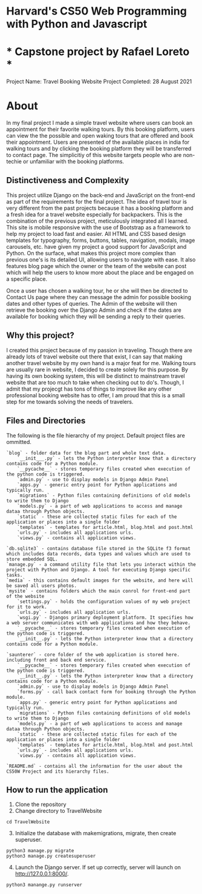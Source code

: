 # Harvard's CS50 Web Programming with Python and Javascript

# * Capstone project by Rafael Loreto *
Project Name: Travel Booking Website
Project Completed: 28 August 2021

# About
In my final project I made a simple travel website where users can book an appointment for their favorite walking tours. By this booking platform, users can view the the possible and open waking tours that are offered and book their appointment. Users are presented of the available places in india for walking tours and by clicking the booking platform they will be transferred to contact page. The simplicitiy of this website targets people who are non-techie or unfamiliar with the booking platforms.

## Distinctiveness and Complexity
This project utilize Django on the back-end and JavaScript on the front-end as part of the requirements for the final project. The idea of travel tour is very different from the past projects because it has a booking platform and a fresh idea for a travel website especially for backpackers. This is the combination of the previous project, meticulously integrated all I learned. This site is mobile responsive with the use of Bootstrap as a framework to help my project to load fast and easier. All HTML and CSS based design templates for typography, forms, buttons, tables, navigation, modals, image carousels, etc. have given my project a good support for JavaScript and Python. On the surface, what makes this project more complex than previous one's is its detailed UI, allowing users to navigate with ease. It also features blog page which the owner or the team of the website can post which will help the users to know more about the place and be engaged on a specific place. 

Once a user has chosen a walking tour, he or she will then be directed to Contact Us page where they can message the admin for possible booking dates and other types of queries. The Admin of the website will then retrieve the booking over the Django Admin and check if the dates are available for booking which they will be sending a reply to their queries.

## Why this project?
I created this project because of my passion in traveling. Though there are already lots of travel website out there that exist, I can say that making another travel website by my own hand is a major feat for me. Walking tours are usually rare in website, I decided to create solely for this purpose. By having its own booking system, this will be distinct to mainstream travel website that are too much to take when checking out to do's. Though, I admit that my projecgt has tons of things to improve like any other professional booking website has to offer, I am proud that this is a small step for me towards solving the needs of travelers. 

## Files and Directories
The following is the file hierarchy of my project. Default project files are ommitted.
```
`blog` - folder data for the blog part and whole text data.
    `__init___.py` - lets the Python interpreter know that a directory contains code for a Python module.
    `__pycache__` - stores temporary files created when execution of the python code is triggered.
    `admin.py` - use to display models in Django Admin Panel
    `apps.py` - generic entry point for Python applications and typically run.
    `migrations` - Python files containing definitions of old models to write them to Django
    `models.py` - a part of web applications to access and manage dataa through Python objects.
    `static` - these are collected static files for each of the application or places into a single folder
    `templates` - templates for article.html, blog.html and post.html
    `urls.py` - includes all applications urls.
    `views.py` - contains all application views.

`db.sqlite3` - contains database file stored in the SQLite f3 format which includes data records, data types and values which are used to store embedded SQL.
`manage.py` - a command utility file that lets you interact within the project with Python and Django. A tool for executing Django specific tasks.
`media` - this contains default images for the website, and here will be saved all users photos.
`mysite` - contains folders which the main conrol for front-end part of the website
    `settings.py` - holds the configuration values of my web project for it to work.
    `urls.py` - includes all application urls.
    `wsgi.py` - Djangos primary deployment platform. It specifies how a web server communicates with web applications and how they behave.
    `__pycache__` - stores temporary files created when execution of the python code is triggered.
    `__init__.py` - lets the Python interpreter know that a directory contains code for a Python module.

`saunterer` - core folder of the web application is stored here. including front and back end service.
    `__pycache__` - stores temporary files created when execution of the python code is triggered.
    `__init__.py` - lets the Python interpreter know that a directory contains code for a Python module.
    `admin.py` - use to display models in Django Admin Panel
    `forms.py` - call back contact form for booking through the Python module.
    `apps.py` - generic entry point for Python applications and typically run.
    `migrations` - Python files containing definitions of old models to write them to Django
    `models.py` - a part of web applications to access and manage dataa through Python objects.
    `static` - these are collected static files for each of the application or places into a single folder
    `templates` - templates for article.html, blog.html and post.html
    `urls.py` - includes all applications urls.
    `views.py` - contains all application views.

`README.md` - contains all the information for the user about the CS50W Project and its hierarchy files.
```

## How to run the application

1. Clone the repository
2. Change directory to TravelWebsite 
```
cd TravelWebsite
```
3. Initialize the database with makemigrations, migrate, then create superuser.
```
python3 manage.py migrate
python3 manage.py createsuperuser
```
4. Launch the Django server. If set up correctly, server will launch on http://127.0.0.1:8000/.
```
python3 manange.py runserver
```

